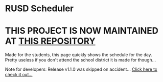 # RUSD Scheduler

# THIS PROJECT IS NOW MAINTAINED AT [THIS REPOSITORY](https://github.com/joshuaSmith2021/scheduler)

Made for the students, this page quickly shows the schedule for the day. Pretty useless if you don't attend the school district it is made for though...

Note for developers: Release v1.1.0 was skipped on accident... [Click here to check it out...](https://www.youtube.com/watch?v=dQw4w9WgXcQ "WHS Scheduler: v1.1.0")
